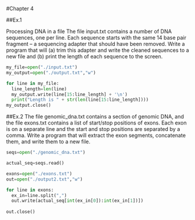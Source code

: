 #Chapter 4

##Ex.1

Processing DNA in a file
The file input.txt contains a number of DNA sequences, one per line. Each sequence starts with the same 14 base pair fragment – a sequencing adapter that should have been removed. Write a program that will (a) trim this adapter and write the cleaned sequences to a new file and (b) print the length of each sequence to the screen.

```python
my_file=open("./input.txt")
my_output=open("./output.txt","w")

for line in my_file:
  line_length=len(line)
  my_output.write(line[15:line_length] + '\n')
  print("Length is " + str(len(line[15:line_length])))
my_output.close()
```

##Ex.2
The file genomic_dna.txt contains a section of genomic DNA, and the file exons.txt contains a list of start/stop positions of exons. Each exon is on a separate line and the start and stop positions are separated by a comma. Write a program that will extract the exon segments, concatenate them, and write them to a new file.

```python
seqs=open("./genomic_dna.txt")

actual_seq=seqs.read()

exons=open("./exons.txt")
out=open("./output2.txt","w")

for line in exons:
  ex_in=line.split(",")
  out.write(actual_seq[int(ex_in[0]):int(ex_in[1])])
  
out.close()
```

